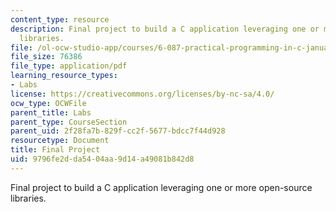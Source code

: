 ```yaml
---
content_type: resource
description: Final project to build a C application leveraging one or more open-source
  libraries.
file: /ol-ocw-studio-app/courses/6-087-practical-programming-in-c-january-iap-2010/9796fe2dda5404aa9d14a49081b842d8_MIT6_087IAP10_project.pdf
file_size: 76386
file_type: application/pdf
learning_resource_types:
- Labs
license: https://creativecommons.org/licenses/by-nc-sa/4.0/
ocw_type: OCWFile
parent_title: Labs
parent_type: CourseSection
parent_uid: 2f28fa7b-829f-cc2f-5677-bdcc7f44d928
resourcetype: Document
title: Final Project
uid: 9796fe2d-da54-04aa-9d14-a49081b842d8
---
```

Final project to build a C application leveraging one or more open-source libraries.